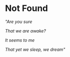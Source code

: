 # Not Found

_"Are you sure_

_That we are awake?_

_It seems to me_

_That yet we sleep, we dream"_
